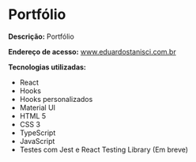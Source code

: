 # Portfólio

<b>Descrição:</b> Portfólio

<b>Endereço de acesso:</b> www.eduardostanisci.com.br

<b>Tecnologias utilizadas:</b>
<ul>
  <li>React</li>
  <li>Hooks</li>
  <li>Hooks personalizados</li>
  <li>Material UI</li>
  <li>HTML 5 </li>
  <li>CSS 3</li>
  <li>TypeScript</li>
  <li>JavaScript</li>
  <li>Testes com Jest e React Testing Library (Em breve)</li>
</ul> 
